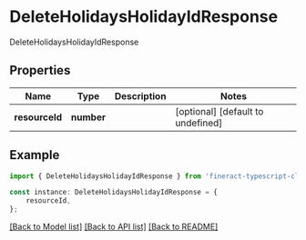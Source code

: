 # DeleteHolidaysHolidayIdResponse

DeleteHolidaysHolidayIdResponse

## Properties

Name | Type | Description | Notes
------------ | ------------- | ------------- | -------------
**resourceId** | **number** |  | [optional] [default to undefined]

## Example

```typescript
import { DeleteHolidaysHolidayIdResponse } from 'fineract-typescript-client';

const instance: DeleteHolidaysHolidayIdResponse = {
    resourceId,
};
```

[[Back to Model list]](../README.md#documentation-for-models) [[Back to API list]](../README.md#documentation-for-api-endpoints) [[Back to README]](../README.md)
